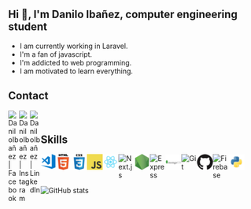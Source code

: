 ## Hi 👋, I'm Danilo Ibañez, computer engineering student
- I am currently working in Laravel.
- I'm a fan of javascript.
- I'm addicted to web programming.
- I am motivated to learn everything.

## Contact
[<img align="left" alt="DaniloIbañez | Facebook" width="22px" src="https://cdn.jsdelivr.net/npm/simple-icons@3.4.1/icons/facebook.svg" />][fb]
[<img align="left" alt="DaniloIbañez | Instagram" width="22px" src="https://cdn.jsdelivr.net/npm/simple-icons@v3/icons/instagram.svg" />][ig]
[<img align="left" alt="DaniloIbañez | LinkedIn" width="22px" src="https://cdn.jsdelivr.net/npm/simple-icons@v3/icons/linkedin.svg" />][linkedin]

[fb]: https://www.facebook.com/profile.php?id=100005567658510
[ig]: https://www.instagram.com/dani_lo._/
[linkedin]: https://www.linkedin.com/in/danilo-ib%C3%A1%C3%B1ez-rojas-361a661a6/

<br />

## Skills
<img align="left" title="Visual Studio Code" alt="Visual Studio Code" width="30" src="https://raw.githubusercontent.com/github/explore/80688e429a7d4ef2fca1e82350fe8e3517d3494d/topics/visual-studio-code/visual-studio-code.png" />
<img align="left" title="HTML5" alt="HTML5" width="32" src="https://raw.githubusercontent.com/github/explore/80688e429a7d4ef2fca1e82350fe8e3517d3494d/topics/html/html.png" />
<img align="left" title="CSS3" alt="CSS3" width="32" src="https://raw.githubusercontent.com/github/explore/80688e429a7d4ef2fca1e82350fe8e3517d3494d/topics/css/css.png" />
<img align="left" title="JavaScript" alt="JavaScript" width="32" src="https://raw.githubusercontent.com/github/explore/80688e429a7d4ef2fca1e82350fe8e3517d3494d/topics/javascript/javascript.png" />
<img align="left" title="React.js" alt="React.js" width="32" src="https://raw.githubusercontent.com/github/explore/80688e429a7d4ef2fca1e82350fe8e3517d3494d/topics/react/react.png" />
<img align="left" title="Next.js" alt="Next.js" width="32" src="https://www.ongraph.com/wp-content/uploads/2018/02/nextjs_icon.png" />
<img align="left" title="Node.js" alt="Node.js" width="32" src="https://raw.githubusercontent.com/github/explore/80688e429a7d4ef2fca1e82350fe8e3517d3494d/topics/nodejs/nodejs.png" />
<img align="left" title="Express" alt="Express" width="32" src="https://img2.pngio.com/express-js-png-5-png-image-expressjs-png-800_800.png" />
<img align="left" title="MongoDB" alt="MongoDB" width="32" src="https://raw.githubusercontent.com/github/explore/80688e429a7d4ef2fca1e82350fe8e3517d3494d/topics/mongodb/mongodb.png"
<img align="left" title="Git" alt="GitH" width="32" src="https://img.icons8.com/color/48/000000/git.png" />
<img align="left" title="Git" alt="Git" width="32" src="https://img.icons8.com/color/48/000000/git.png"/>
<img align="left" title="GitHub" alt="GitHub" width="32" src="https://raw.githubusercontent.com/github/explore/78df643247d429f6cc873026c0622819ad797942/topics/github/github.png" />
<img align="left" title="Firebase" alt="Firebase" width="32" src="https://img.icons8.com/color/48/000000/firebase.png" />
<img align="left" title="Python" alt="Python" width="32" src="https://raw.githubusercontent.com/github/explore/80688e429a7d4ef2fca1e82350fe8e3517d3494d/topics/python/python.png" />

<br />
<br />
<br />

![GitHub stats](https://github-readme-stats.vercel.app/api?username=Soumraked&show_icons=true)  
